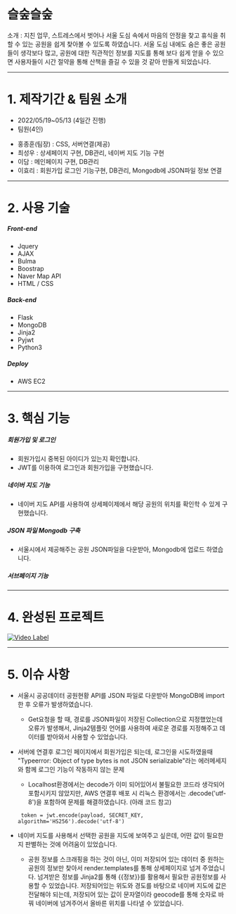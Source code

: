 # 슬숲슬숲
소개 : 지친 업무, 스트레스에서 벗어나 서울 도심 속에서 마음의 안정을 찾고 휴식을 취할 수 있는 공원을 쉽게 찾아볼 수 있도록 하였습니다. 서울 도심 내에도 숨은 좋은 공원들이 생각보다 많고, 공원에 대한 직관적인 정보를 지도를 통해 보다 쉽게 얻을 수 있으면 사용자들이 시간 절약을 통해 산책을 즐길 수 있을 것 같아 만들게 되었습니다.

------------

# 1. 제작기간 & 팀원 소개
- 2022/05/19~05/13 (4일간 진행)
- 팀원(4인)  
 * 홍종훈(팀장) : CSS, 서버연결(제공)
 * 최성우 :  상세페이지 구현, DB관리, 네이버 지도 기능 구현
 * 이담 :  메인페이지 구현, DB관리
 * 이효리 :  회원가입 로그인 기능구현, DB관리, Mongodb에 JSON파일 정보 연결

------------

# 2. 사용 기술

##### Front-end
* Jquery
* AJAX
* Bulma
* Boostrap
* Naver Map API
* HTML / CSS

##### Back-end
* Flask
* MongoDB
* Jinja2
* Pyjwt
* Python3

##### Deploy
* AWS EC2



------------

# 3. 핵심 기능

##### 회원가입 및 로그인
* 회원가입시 중복된 아이디가 있는지 확인합니다.
* JWT를 이용하여 로그인과 회원가입을 구현했습니다.


##### 네이버 지도 기능
* 네이버 지도 API를 사용하여 상세페이제에서 해당 공원의 위치를 확인학 수 있게 구현했습니다.

##### JSON 파일 Mongodb 구축
* 서울시에서 제공해주는 공원 JSON파일을 다운받아, Mongodb에 업로드 하였습니다.


##### 서브페이지 기능



------------

# 4. 완성된 프로젝트
[![Video Label](https://i.ytimg.com/vi/shvw-figPT0/hqdefault.jpg?sqp=-oaymwEXCOADEI4CSFryq4qpAwkIARUAAIhCGAE=&rs=AOn4CLAIkv-LX0vIQvFZHj2s1LrT3o6VVw)](https://www.youtube.com/watch?v=shvw-figPT0)

------------

# 5. 이슈 사항 

* 서울시 공공데이터 공원현황 API를 JSON 파일로 다운받아 MongoDB에 import한 후 오류가 발생하였습니다.
  *  Get요청을 할 때, 경로를 JSON파일이 저장된 Collection으로 지정했었는데 오류가 발생해서,  Jinja2템플릿 언어를 사용하여 새로운 경로를 지정해주고 데이터를 받아와서 사용할 수 있었습니다.

* 서버에 연결후 로그인 페이지에서 회원가입은 되는데, 로그인을 시도하였을때 "Typeerror: Object of type bytes is not JSON serializable"라는 에러메세지와 함께 로그인 기능이 작동하지 않는 문제
  * Localhost환경에서는 decode가 이미 되어있어서 불필요한 코드라 생각되어 포함시키지 않았지만, AWS 연결후 배포 시 리눅스 환경에서는 .decode('utf-8')을 포함하여 문제를 해결하였습니다. (아래 코드 참고)
  ```
   token = jwt.encode(payload, SECRET_KEY, algorithm='HS256').decode('utf-8')
  ```


* 네이버 지도를 사용해서 선택한 공원을 지도에 보여주고 싶은데, 어떤 값이 필요한지 판별하는 것에 어려움이 있었습니다.
  * 공원 정보를 스크래핑을 하는 것이 아닌, 이미 저장되어 있는 데이터 중 원하는 공원의 정보만 찾아서 render.templates를 통해 상세페이지로 넘겨 주었습니다. 넘겨받은 정보를 Jinja2를 통해 {{정보}}를 활용해서
필요한 공원정보를 사용할 수 있었습니다.
저장되어있는 위도와 경도를 바탕으로 네이버 지도에 값은 전달해야 되는데, 저장되어 있는 값이 문자열이라 geocode를 통해 숫자로 바꿔 네이버에 넘겨주어서 올바른 위치를 나타낼 수 있었습니다.
